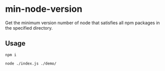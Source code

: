 # min-node-version

Get the minimum version number of node that satisfies all npm packages in the specified directory.

## Usage
``` shell
npm i

node ./index.js ./demo/
```